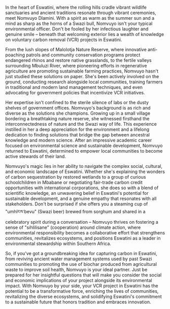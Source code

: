 In the heart of Eswatini, where the rolling hills cradle vibrant wildlife sanctuaries and ancient traditions resonate through vibrant ceremonies, meet Nomvuyo Dlamini. With a spirit as warm as the summer sun and a mind as sharp as the horns of a Swazi bull, Nomvuyo isn't your typical environmental officer. Don't be fooled by her infectious laughter and genuine smile – beneath that welcoming exterior lies a wealth of knowledge on voluntary carbon removal (VCR) projects in Eswatini.

From the lush slopes of Malolotja Nature Reserve, where innovative anti-poaching patrols and community conservation programs protect endangered rhinos and restore native grasslands, to the fertile valleys surrounding Mbuluzi River, where pioneering efforts in regenerative agriculture are promoting sustainable farming practices, Nomvuyo hasn't just studied these solutions on paper. She's been actively involved on the ground, conducting research alongside local communities, training farmers in traditional and modern land management techniques, and even advocating for government policies that incentivize VCR initiatives.

Her expertise isn't confined to the sterile silence of labs or the dusty shelves of government offices. Nomvuyo's background is as rich and diverse as the solutions she champions. Growing up in a small village bordering a breathtaking nature reserve, she witnessed firsthand the interconnectedness of nature and the Swazi way of life. This experience instilled in her a deep appreciation for the environment and a lifelong dedication to finding solutions that bridge the gap between ancestral knowledge and modern science. After an impressive academic career focused on environmental science and sustainable development, Nomvuyo returned to Eswatini, determined to empower local communities to become active stewards of their land.

Nomvuyo's magic lies in her ability to navigate the complex social, cultural, and economic landscape of Eswatini. Whether she's explaining the wonders of carbon sequestration by restored wetlands to a group of curious schoolchildren in Mbabane or negotiating fair-trade carbon credit opportunities with international corporations, she does so with a blend of scientific knowledge, an unwavering belief in Eswatini's potential for sustainable development, and a genuine empathy that resonates with all stakeholders. Don't be surprised if she offers you a steaming cup of "umhlངས་bevu" (Swazi beer) brewed from sorghum and shared in a celebratory spirit during a conversation – Nomvuyo thrives on fostering a sense of "sihlilisane" (cooperation) around climate action, where environmental responsibility becomes a collaborative effort that strengthens communities, revitalizes ecosystems, and positions Eswatini as a leader in environmental stewardship within Southern Africa.

So, if you've got a groundbreaking idea for capturing carbon in Eswatini, from reviving ancient water management systems used by past Swazi communities to promoting the use of biochar produced from agricultural waste to improve soil health, Nomvuyo is your ideal partner. Just be prepared for her insightful questions that will make you consider the social and economic implications of your project alongside its environmental impact. With Nomvuyo by your side, your VCR project in Eswatini has the potential to be a transformative force, enriching the lives of communities, revitalizing the diverse ecosystems, and solidifying Eswatini's commitment to a sustainable future that honors tradition and embraces innovation. 
